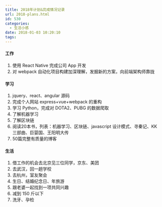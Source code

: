 ```yaml
---
title: 2018年计划&完成情况记录
url: 2018-plans.html
id: 530
categories:
  - 生活小感
date: 2018-01-03 10:20:10
tags:
---
```


#### 工作

1. 使用 React Native 完成公司 App 开发
2. 对 webpack 自动化项目构建加深理解，发掘新的方案，向前端架构师靠拢

#### 学习

1. jquery、react、angular 源码
2. 完成个人网站 express+vue+webpack 的重构
3. 学习 Python，完成对 DOTA2、PUBG 的数据爬取
4. 了解机器学习
5. 了解区块链
6. 阅读20本书，列表：机器学习、区块链、javascript 设计模式、寻秦记、KK 三部曲、巨婴国、王阳明大传
7. 50篇完整有质量的博客

#### 生活

1. 借工作的机会去北京见三位同学，京东、美团
2. 去武汉，回一趟学校
3. 去杭州，室友聚会
4. 生日、结婚纪念日、年旅游
5. 跟老婆一起找到一项共同兴趣
6. 减到 150 斤以下
7. 洗牙、孕检